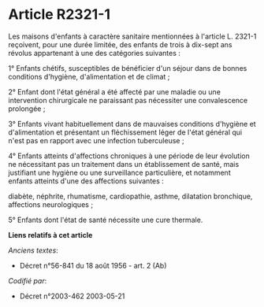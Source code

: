 # Article R2321-1

Les maisons d'enfants à caractère sanitaire mentionnées à l'article L. 2321-1 reçoivent, pour une durée limitée, des enfants
de trois à dix-sept ans révolus appartenant à une des catégories suivantes :

1° Enfants chétifs, susceptibles de bénéficier d'un séjour dans de bonnes conditions d'hygiène, d'alimentation et de climat ;

2° Enfant dont l'état général a été affecté par une maladie ou une intervention chirurgicale ne paraissant pas nécessiter une
convalescence prolongée ;

3° Enfants vivant habituellement dans de mauvaises conditions d'hygiène et d'alimentation et présentant un fléchissement
léger de l'état général qui n'est pas en rapport avec une infection tuberculeuse ;

4° Enfants atteints d'affections chroniques à une période de leur évolution ne nécessitant pas un traitement dans un
établissement de santé, mais justifiant une hygiène ou une surveillance particulière, et notamment enfants atteints d'une des
affections suivantes :

diabète, néphrite, rhumatisme, cardiopathie, asthme, dilatation bronchique, affections neurologiques ;

5° Enfants dont l'état de santé nécessite une cure thermale.

**Liens relatifs à cet article**

_Anciens textes_:

  - Décret n°56-841 du 18 août 1956 - art. 2 (Ab)

_Codifié par_:

  - Décret n°2003-462 2003-05-21
